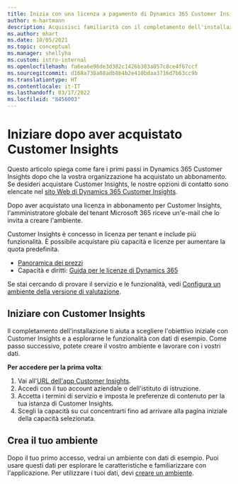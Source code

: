 ```yaml
---
title: Inizia con una licenza a pagamento di Dynamics 365 Customer Insights
author: m-hartmann
description: Acquisisci familiarità con il completamento dell'installazione in Dynamics 365 Customer Insights ed esplorane le capacità.
ms.author: mhart
ms.date: 10/05/2021
ms.topic: conceptual
ms.manager: shellyha
ms.custom: intro-internal
ms.openlocfilehash: fa6ea6e96de3d382c1426b383a057c8ce4f67ccf
ms.sourcegitcommit: d168a738a08adb8b4b2e410bdaa3716d7b63cc9b
ms.translationtype: HT
ms.contentlocale: it-IT
ms.lasthandoff: 03/17/2022
ms.locfileid: "8456003"
---
```

# <a name="get-started-after-purchasing-customer-insights"></a>Iniziare dopo aver acquistato Customer Insights

Questo articolo spiega come fare i primi passi in Dynamics 365 Customer Insights dopo che la vostra organizzazione ha acquistato un abbonamento. Se desideri acquistare Customer Insights, le nostre opzioni di contatto sono elencate nel [sito Web di Dynamics 365 Customer Insights](https://dynamics.microsoft.com/ai/customer-insights/). 

Dopo aver acquistato una licenza in abbonamento per Customer Insights, l'amministratore globale del tenant Microsoft 365 riceve un'e-mail che lo invita a creare l'ambiente. 

Customer Insights è concesso in licenza per tenant e include più funzionalità. È possibile acquistare più capacità e licenze per aumentare la quota predefinita. 
- [Panoramica dei prezzi](https://dynamics.microsoft.com/ai/customer-insights/pricing/)
- Capacità e diritti: [Guida per le licenze di Dynamics 365](https://go.microsoft.com/fwlink/?LinkId=866544)

Se stai cercando di provare il servizio e le funzionalità, vedi [Configura un ambiente della versione di valutazione](trial-signup.md).

## <a name="start-with-customer-insights"></a>Iniziare con Customer Insights

Il completamento dell'installazione ti aiuta a scegliere l'obiettivo iniziale con Customer Insights e a esplorarne le funzionalità con dati di esempio. Come passo successivo, potete creare il vostro ambiente e lavorare con i vostri dati.

**Per accedere per la prima volta**:

1. Vai all'[URL dell'app Customer Insights](https://home.ci.ai.dynamics.com).
1. Accedi con il tuo account aziendale o dell'istituto di istruzione. 
1. Accetta i termini di servizio e imposta le preferenze di contenuto per la tua istanza di Customer Insights.
1. Scegli la capacità su cui concentrarti fino ad arrivare alla pagina iniziale della capacità selezionata.

## <a name="create-your-own-environment"></a>Crea il tuo ambiente

Dopo il tuo primo accesso, vedrai un ambiente con dati di esempio. Puoi usare questi dati per esplorare le caratteristiche e familiarizzare con l'applicazione. Per utilizzare i tuoi dati, devi [creare un ambiente](/dynamics365/customer-insights/audience-insights/create-environment).